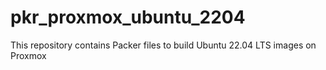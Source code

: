 # pkr_proxmox_ubuntu_2204
This repository contains Packer files to build Ubuntu 22.04 LTS images on Proxmox
